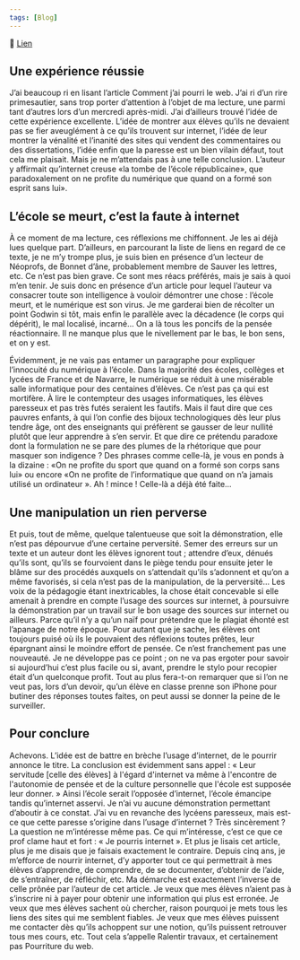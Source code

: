 ```yaml
---
tags: [Blog]
---
```


🔗 [Lien](https://www.ralentirtravaux.com/le_blog/comment-jai-nourri-le-web/)

## Une expérience réussie

J’ai beaucoup ri en lisant l’article Comment j’ai pourri le web. J’ai ri d’un rire primesautier, sans trop porter d’attention à l’objet de ma lecture, une parmi tant d’autres lors d’un mercredi après-midi. J’ai d’ailleurs trouvé l’idée de cette expérience excellente. L’idée de montrer aux élèves qu’ils ne devaient pas se fier aveuglément à ce qu’ils trouvent sur internet, l’idée de leur montrer la vénalité et l’inanité des sites qui vendent des commentaires ou des dissertations, l’idée enfin que la paresse est un bien vilain défaut, tout cela me plaisait. Mais je ne m’attendais pas à une telle conclusion. L’auteur y affirmait qu’internet creuse «la tombe de l’école républicaine», que paradoxalement on ne profite du numérique que quand on a formé son esprit sans lui».

## L’école se meurt, c’est la faute à internet

À ce moment de ma lecture, ces réflexions me chiffonnent. Je les ai déjà lues quelque part. D’ailleurs, en parcourant la liste de liens en regard de ce texte, je ne m’y trompe plus, je suis bien en présence d’un lecteur de Néoprofs, de Bonnet d’âne, probablement membre de Sauver les lettres, etc. Ce n’est pas bien grave. Ce sont mes réacs préférés, mais je sais à quoi m’en tenir. Je suis donc en présence d’un article pour lequel l’auteur va consacrer toute son intelligence à vouloir démontrer une chose : l’école meurt, et le numérique est son virus. Je me garderai bien de récolter un point Godwin si tôt, mais enfin le parallèle avec la décadence (le corps qui dépérit), le mal localisé, incarné... On a là tous les poncifs de la pensée réactionnaire. Il ne manque plus que le nivellement par le bas, le bon sens, et on y est.

Évidemment, je ne vais pas entamer un paragraphe pour expliquer l’innocuité du numérique à l’école. Dans la majorité des écoles, collèges et lycées de France et de Navarre, le numérique se réduit à une misérable salle informatique pour des centaines d’élèves. Ce n’est pas ça qui est mortifère. À lire le contempteur des usages informatiques, les élèves paresseux et pas très futés seraient les fautifs. Mais il faut dire que ces pauvres enfants, à qui l’on confie des bijoux technologiques dès leur plus tendre âge, ont des enseignants qui préfèrent se gausser de leur nullité plutôt que leur apprendre à s’en servir.
Et que dire ce prétendu paradoxe dont la formulation ne se pare des plumes de la rhétorique que pour masquer son indigence ? Des phrases comme celle-là, je vous en ponds à la dizaine : «On ne profite du sport que quand on a formé son corps sans lui» ou encore «On ne profite de l’informatique que quand on n’a jamais utilisé un ordinateur ». Ah ! mince ! Celle-là a déjà été faite...

## Une manipulation un rien perverse

Et puis, tout de même, quelque talentueuse que soit la démonstration, elle n’est pas dépourvue d’une certaine perversité. Semer des erreurs sur un texte et un auteur dont les élèves ignorent tout ; attendre d’eux, dénués qu’ils sont, qu’ils se fourvoient dans le piège tendu pour ensuite jeter le blâme sur des procédés auxquels on s’attendait qu’ils s’adonnent et qu’on a même favorisés, si cela n’est pas de la manipulation, de la perversité... Les voix de la pédagogie étant inextricables, la chose était concevable si elle amenait à prendre en compte l’usage des sources sur internet, à poursuivre la démonstration par un travail sur le bon usage des sources sur internet ou ailleurs. Parce qu’il n’y a qu’un naïf pour prétendre que le plagiat éhonté est l’apanage de notre époque. Pour autant que je sache, les élèves ont toujours puisé où ils le pouvaient des réflexions toutes prêtes, leur épargnant ainsi le moindre effort de pensée. Ce n’est franchement pas une nouveauté. Je ne développe pas ce point ; on ne va pas ergoter pour savoir si aujourd’hui c’est plus facile ou si, avant, prendre le stylo pour recopier était d’un quelconque profit. Tout au plus fera-t-on remarquer que si l’on ne veut pas, lors d’un devoir, qu’un élève en classe prenne son iPhone pour butiner des réponses toutes faites, on peut aussi se donner la peine de le surveiller.

## Pour conclure

Achevons. L’idée est de battre en brèche l’usage d’internet, de le pourrir annonce le titre. La conclusion est évidemment sans appel : « Leur servitude [celle des élèves] à l'égard d'internet va même à l'encontre de l'autonomie de pensée et de la culture personnelle que l'école est supposée leur donner. » Ainsi l’école serait l’opposée d’internet, l’école émancipe tandis qu’internet asservi. Je n’ai vu aucune démonstration permettant d’aboutir à ce constat. J’ai vu en revanche des lycéens paresseux, mais est-ce que cette paresse s’origine dans l’usage d’internet ? Très sincèrement ? La question ne m’intéresse même pas. Ce qui m’intéresse, c’est ce que ce prof clame haut et fort : « Je pourris internet ». Et plus je lisais cet article, plus je me disais que je faisais exactement le contraire. Depuis cinq ans, je m’efforce de nourrir internet, d’y apporter tout ce qui permettrait à mes élèves d’apprendre, de comprendre, de se documenter, d’obtenir de l’aide, de s’entraîner, de réfléchir, etc. Ma démarche est exactement l’inverse de celle prônée par l’auteur de cet article. Je veux que mes élèves n’aient pas à s’inscrire ni à payer pour obtenir une information qui plus est erronée. Je veux que mes élèves sachent où chercher, raison pourquoi je mets tous les liens des sites qui me semblent fiables. Je veux que mes élèves puissent me contacter dès qu’ils achoppent sur une notion, qu’ils puissent retrouver tous mes cours, etc. Tout cela s’appelle Ralentir travaux, et certainement pas Pourriture du web.